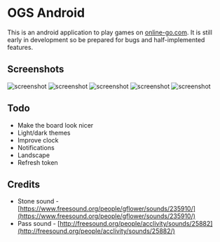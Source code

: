 OGS Android
===========

This is an android application to play games on [online-go.com](online-go.com). It is still
early in development so be prepared for bugs and half-implemented features.

Screenshots
-----------

![screenshot](https://raw.githubusercontent.com/nathanj/ogsdroid/master/screenshots/1.png "Your Games")
![screenshot](https://raw.githubusercontent.com/nathanj/ogsdroid/master/screenshots/2.png "Find a Game")
![screenshot](https://raw.githubusercontent.com/nathanj/ogsdroid/master/screenshots/5.png "Create a Game")
![screenshot](https://raw.githubusercontent.com/nathanj/ogsdroid/master/screenshots/3.png "The Game")
![screenshot](https://raw.githubusercontent.com/nathanj/ogsdroid/master/screenshots/4.png "Stone Removal")


Todo
----

  * Make the board look nicer
  * Light/dark themes
  * Improve clock
  * Notifications
  * Landscape
  * Refresh token

Credits
-------

  * Stone sound - [https://www.freesound.org/people/gflower/sounds/235910/](https://www.freesound.org/people/gflower/sounds/235910/)
  * Pass sound - [http://freesound.org/people/acclivity/sounds/25882](http://freesound.org/people/acclivity/sounds/25882/)
